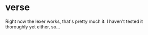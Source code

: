 # verse
Right now the lexer works, that's pretty much it. I haven't tested it thoroughly yet either, so...
